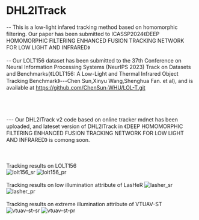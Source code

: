# DHL2ITrack
-- This is a low-light infared tracking method based on homomorphic filtering. Our paper has been submitted to ICASSP2024《DEEP HOMOMORPHIC FILTERING ENHANCED FUSION TRACKING NETWORK FOR LOW LIGHT AND INFRARED》<br><br>
-- Our LOLT156 dataset has been submitted to the 37th Conference on Neural Information Processing Systems (NeurIPS 2023) Track on Datasets and Benchmarks(《LOLT156: A Low-Light and Thermal Infrared Object Tracking Benchmark》---Chen Sun,Xinyu Wang,Shenghua Fan. et al), and is available at https://github.com/ChenSun-WHU/LOL-T.git <br><br><br><br><br>
--- Our DHL2ITrack v2 code based on online tracker mdnet has been uploaded, and lateset version of DHL2ITrack in 《DEEP HOMOMORPHIC FILTERING ENHANCED FUSION TRACKING NETWORK FOR LOW LIGHT AND INFRARED》 is comong soon.<br><br><br><br>
Tracking results on LOLT156  
![lolt156_sr](https://github.com/JackjackFan/DHL2ITrack/assets/39787448/443c7c10-369b-4401-84b2-4ccf79a5b4e3)
![lolt156_pr](https://github.com/JackjackFan/DHL2ITrack/assets/39787448/8c8da34b-a932-4c49-9361-35232a328272)
<br><br>
Tracking results on low illumination attribute of LasHeR 
![lasher_sr](https://github.com/JackjackFan/DHL2ITrack/assets/39787448/0c63d92d-5265-45c7-a343-fceb9bde469d)
![lasher_pr](https://github.com/JackjackFan/DHL2ITrack/assets/39787448/945c0cc3-d0d9-4077-9716-cc11dc316c6f)
<br><br>
Tracking results on extreme illumination attribute of VTUAV-ST
![vtuav-st-sr](https://github.com/JackjackFan/DHL2ITrack/assets/39787448/504c85b6-1545-4fd2-955d-fe752a484b92)
![vtuav-st-pr](https://github.com/JackjackFan/DHL2ITrack/assets/39787448/b5ffd871-a08b-4596-a433-7b8be0efe614)
